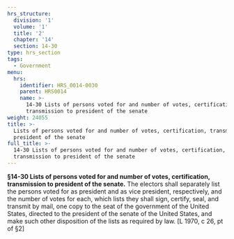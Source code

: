 ```yaml
---
hrs_structure:
  division: '1'
  volume: '1'
  title: '2'
  chapter: '14'
  section: 14-30
type: hrs_section
tags:
  - Government
menu:
  hrs:
    identifier: HRS_0014-0030
    parent: HRS0014
    name: >-
      14-30 Lists of persons voted for and number of votes, certification,
      transmission to president of the senate
weight: 24055
title: >-
  Lists of persons voted for and number of votes, certification, transmission to
  president of the senate
full_title: >-
  14-30 Lists of persons voted for and number of votes, certification,
  transmission to president of the senate
---
```

**§14-30 Lists of persons voted for and number of votes, certification, transmission to president of the senate.** The electors shall separately list the persons voted for as president and as vice president, respectively, and the number of votes for each, which lists they shall sign, certify, seal, and transmit by mail, one copy to the seat of the government of the United States, directed to the president of the senate of the United States, and make such other disposition of the lists as required by law. [L 1970, c 26, pt of §2]